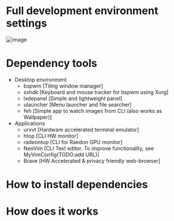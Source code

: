 # Full development environment settings    
![image](https://user-images.githubusercontent.com/5487555/139298746-b4472931-8105-4ae8-a675-57c080932fe2.png)

# Dependency tools    
  - Desktop environment   
    - bspwm [Tiling window manager]   
    - sxhdk [Keyboard and mouse tracker for bspwm using Xorg]   
    - lxdepanel [Simple and lightweight panel]   
	- ulauncher [Menu launcher and file searcher]
    - feh [Simple app to watch images from CLI (also works as Wallpaper)]   
  - Applications    
    - urxvt [Hardware accelerated terminal emulator]    
    - htop [CLI HW monitor]    
    - radeontop [CLI for Raedon GPU monitor]    
    - NeoVim [CLI Text editor. To improve functionality, see MyVimConfig(TODO:add URL)]   
    - Brave [HW Accelerated & privacy friendly web-browser]   
# How to install dependencies   
   
# How does it works   
